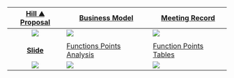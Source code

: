 | [Hill ⛰️ Proposal](https://hackmd.io/@JuenTingShie/Hill-Proposal)     | [Business Model](https://canvanizer.com/canvas/wP7YO1CISmRJS)    | [Meeting Record](https://hackmd.io/@JuenTingShie/meeting-record)     |
| :--------: | -------- | -------- |
| ![](https://i.imgur.com/f56Njeh.png)    | ![](https://i.imgur.com/AVRWQwt.png)     | ![](https://i.imgur.com/JZJsGQa.png)    | 
|              |
| [**Slide**](https://hackmd.io/@JuenTingShie/Hill-Slide#/1)     | [Functions Points Analysis](https://hackmd.io/@JuenTingShie/Functions-Points-Analysis) | [Function Points Tables](https://hackmd.io/@JuenTingShie/Function-Points-Tables) |
| ![](https://i.imgur.com/uECapB8.png)   | ![](https://i.imgur.com/eMyM34h.png) | ![](https://i.imgur.com/aQjXZAo.png) |
